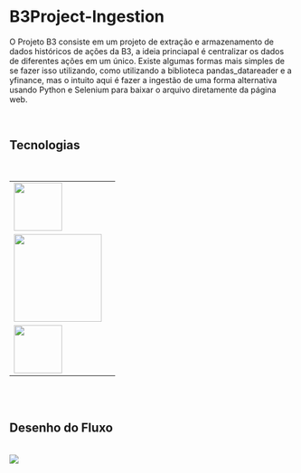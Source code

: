 # B3Project-Ingestion
<html>

<div class="introduction">
<p>
O Projeto B3 consiste em um projeto de extração e armazenamento de dados históricos de ações da B3, a ideia princiapal é centralizar os dados de diferentes ações em um único. Existe algumas formas mais simples de se fazer isso utilizando, como utilizando a biblioteca pandas_datareader e a yfinance, mas o intuito aqui é fazer a ingestão de uma forma alternativa usando Python e Selenium para baixar o arquivo diretamente da página web.
</p>
</div>

<br>
<div class="tech">
<h2>Tecnologias</h2><br>

<table>

<tr>
    <td>
        <img src="https://github.com/povoaaires/B3Project/blob/main/assets/ADF.png" style="width=180; height:85px;">
    </td>
    <td><p></p>
    </td>


</tr>

<tr>
<td>
        <img src="https://github.com/povoaaires/B3Project/blob/main/assets/azure%20SQL.png"style="width=380; height:155px;">
    </td>
    <td><p></p>
    </td>


</tr>

<tr>
<td>
        <img src="https://github.com/povoaaires/B3Project/blob/main/assets/logicapp.png"style="width=180; height:85px;">
    </td>
    <td><p></p>
    </td>


</tr>


</table>

</div>



<br><br>
<div class="flow">
<h2>Desenho do Fluxo</h2><br>

<img src="https://github.com/povoaaires/B3Project/blob/main/assets/B3Project-Architecture-v1.png">

</div>

</html>